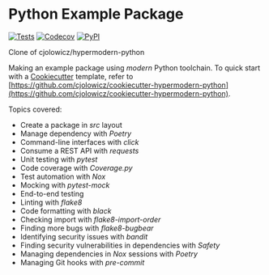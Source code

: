 # Python Example Package
[![Tests](https://github.com/letuanhai/python-example-package-lth/workflows/Tests/badge.svg)](https://github.com/letuanhai/python-example-package-lth/actions?workflow=Tests)
[![Codecov](https://codecov.io/gh/letuanhai/python-example-package-lth/branch/master/graph/badge.svg)](https://codecov.io/gh/letuanhai/python-example-package-lth)
[![PyPI](https://img.shields.io/pypi/v/hypermodern-python.svg)](https://pypi.org/project/letuanhai/python-example-package-lth/)

Clone of cjolowicz/hypermodern-python

Making an example package using *modern* Python toolchain.
To quick start with a [Cookiecutter](https://github.com/cookiecutter/cookiecutter) template, refer to [https://github.com/cjolowicz/cookiecutter-hypermodern-python](https://github.com/cjolowicz/cookiecutter-hypermodern-python).

Topics covered:
- Create a package in *src* layout
- Manage dependency with *Poetry*
- Command-line interfaces with *click*
- Consume a REST API with *requests*
- Unit testing with *pytest*
- Code coverage with *Coverage.py*
- Test automation with *Nox*
- Mocking with *pytest-mock*
- End-to-end testing
- Linting with *flake8*
- Code formatting with *black*
- Checking import with *flake8-import-order*
- Finding more bugs with *flake8-bugbear*
- Identifying security issues with *bandit*
- Finding security vulnerabilities in dependencies with *Safety*
- Managing dependencies in *Nox* sessions with *Poetry*
- Managing Git hooks with *pre-commit*
